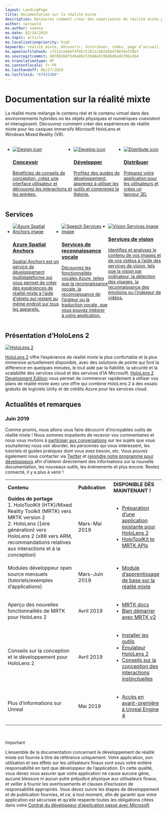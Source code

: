 ```yaml
---
layout: LandingPage
title: Documentation sur la réalité mixte
description: Découvrez comment créer des expériences de réalité mixte pour HoloLens et des casques immersifs.
author: varnauld
ms.author: vanesa
ms.date: 02/24/2019
ms.topic: article
ms.localizationpriority: high
keywords: réalité mixte, découvrir, distribuer, index, page d’accueil, conception, développement, tutoriels, exemples d’applications, principes fondamentaux, études de cas, ressources, procédures HoloLens, projets open source
ms.openlocfilehash: cf513cebbbf4f05721811cb82d584f9039e378b7
ms.sourcegitcommit: d8700260f349a09c53948e519bd6d8ed6f9bc4b4
ms.translationtype: HT
ms.contentlocale: fr-FR
ms.lasthandoff: 06/27/2019
ms.locfileid: "67415388"
---
```

# <a name="mixed-reality-documentation"></a>Documentation sur la réalité mixte

La réalité mixte mélange le contenu réel et le contenu virtuel dans des environnements hybrides où les objets physiques et numériques coexistent et interagissent. Découvrez comment créer des expériences de réalité mixte pour les casques immersifs Microsoft HoloLens et Windows Mixed Reality (VR).

<br>

<ul id="cardtypes-W" class="cardsW panelContent" style="display: flex; margin-top: 0px;">
                            <li>
                            <a href="design.md" title="Page d’accueil Concevoir" data-linktype="absolute-path">
                                    <div class="cardSize">
                                        <div class="cardPadding">
                                            <div class="card">
                                                <div class="cardImageOuter">
                                                    <div class="cardImage">
                                                        <img src="images/DesignIcon.png" alt="Design icon">
                                                    </div>
                                                </div>
                                                <div class="cardText">
                                                    <h3>Concevoir</h3>
                                                    <p>Bénéficiez de conseils de conception, créez une interface utilisateur et découvrez les interactions et les entrées.</p>
                                                </div>
                                            </div>
                                        </div>
                                    </div>
                               </a>
                            </li>
                            <li>
                             <a href="development.md" title="Page d’accueil Développer" data-linktype="absolute-path">
                              <div class="cardSize">
                                  <div class="cardPadding">
                                      <div class="card">
                                          <div class="cardImageOuter">
                                              <div class="cardImage">
                                                  <img src="images/DevelopIcon.png" alt="Develop icon">
                                              </div>
                                          </div>
                                          <div class="cardText">
                                              <h3>Développer</h3>
                                              <p>Profitez des guides de développement, apprenez à utiliser les outils et comprenez la théorie.</p>
                                          </div>
                                      </div>
                                  </div>
                              </div>
                               </a>
                            </li>
                             <li>
                              <a href="implementing-3d-app-launchers.md" title="Page d’accueil Distribuer" data-linktype="absolute-path">
                                    <div class="cardSize">
                                        <div class="cardPadding">
                                            <div class="card">
                                                <div class="cardImageOuter">
                                                    <div class="cardImage">
                                                        <img src="images/DistributeIcon.png" alt="Distribute icon">
                                                    </div>
                                                </div>
                                                <div class="cardText">
                                                    <h3 class="x-hidden-focus">Distribuer</h3>
                                                  <p>Préparez votre application pour les utilisateurs et créez un lanceur 3D.</p>
                                                </div>
                                            </div>
                                        </div>
                                    </div>
                                </a>
                            </li>
 </ul>

<h2>Services</h2>

<ul id="cardtypes-W" class="cardsW panelContent" style="display: flex; margin-top: 0px;">
                            <li>
                              <a href="https://docs.microsoft.com/azure/spatial-anchors" target="_blank" title="Azure Spatial Anchors" data-linktype="absolute-path">
                                    <div class="cardSize">
                                        <div class="cardPadding">
                                            <div class="card">
                                                <div class="cardImageOuter">
                                                    <div class="cardImage">
                                                        <img src="images/AzureSpatialAnchors.jpg" alt="Azure Spatial Anchors image">
                                                    </div>
                                                </div>
                                                <div class="cardText">
                                                    <h3 class="x-hidden-focus">Azure Spatial Anchors</h3>
                                                  <p>Spatial Anchors est un service de développement multiplateforme qui vous permet de créer des expériences de réalité mixte à l’aide d’objets qui restent au même endroit sur tous les appareils.</p>
                                                </div>
                                            </div>
                                        </div>
                                    </div>
                                    </a>
                            </li>
                            <li>
                              <a href="https://docs.microsoft.com/azure/cognitive-services/speech-service/" target="_blank" title="Services de reconnaissance vocale" data-linktype="absolute-path">
                                    <div class="cardSize">
                                        <div class="cardPadding">
                                            <div class="card">
                                                <div class="cardImageOuter">
                                                    <div class="cardImage">
                                                        <img src="images/speech.jpg" alt="Speech Services image">
                                                    </div>
                                                </div>
                                                <div class="cardText">
                                                    <h3 class="x-hidden-focus">Services de reconnaissance vocale</h3>
                                                  <p>Découvrez les fonctionnalités vocales Azure, telles que la reconnaissance vocale, la reconnaissance de l’orateur ou la traduction vocale, que vous pouvez intégrer à votre application.</p>
                                                </div>
                                            </div>
                                        </div>
                                    </div>
                                    </a>
                            </li>
                             <li>
                              <a href="https://docs.microsoft.com/azure/cognitive-services/computer-vision/" target="_blank" title="Services de vision" data-linktype="absolute-path">
                                    <div class="cardSize">
                                        <div class="cardPadding">
                                            <div class="card">
                                                <div class="cardImageOuter">
                                                    <div class="cardImage">
                                                        <img src="images/vision.jpg" alt="Vision Services image">
                                                    </div>
                                                </div>
                                                <div class="cardText">
                                                    <h3 class="x-hidden-focus">Services de vision</h3>
                                                  <p>Identifiez et analysez le contenu de vos images et de vos vidéos à l’aide des services de vision, tels que la vision par ordinateur, la détection des visages, la reconnaissance des émotions ou l’indexeur de vidéos.</p>
                                                </div>
                                            </div>
                                        </div>
                                    </div>
                                    </a>
                            </li>
</ul>

<h2>Présentation d’HoloLens 2</h2>

[![HoloLens 2](images/hololens2.jpg)](https://www.microsoft.com/hololens/hardware)

[HoloLens 2](https://www.microsoft.com/hololens/hardware) offre l’expérience de réalité mixte la plus confortable et la plus immersive actuellement disponible, avec des solutions de pointe qui font la différence en quelques minutes, le tout aidé par la fiabilité, la sécurité et la scalabilité des services cloud et des services d’IA Microsoft. [HoloLens 2 Development Edition](https://www.microsoft.com/en-us/hololens/developers) vous permet de commencer rapidement à utiliser vos plans de réalité mixte avec une offre qui combine HoloLens 2 à des essais gratuits de logiciels Unity et de crédits Azure pour les services cloud.

<h2>Actualités et remarques</h2>

<h3>Juin 2019</h3>

Comme promis, nous allons vous faire découvrir d’incroyables outils de réalité mixte ! Nous sommes impatients de recevoir vos commentaires et nous vous invitons à [participer aux conversations](https://holodevelopersslack.azurewebsites.net/) sur les sujets que vous souhaiteriez nous voir aborder, les personnes qui vous intéressent, les tutoriels et guides pratiques dont vous avez besoin, etc. Vous pouvez également nous contacter via [Twitter](https://twitter.com/MxdRealityDev) et [rejoindre notre programme pour développeurs](https://aka.ms/iwantmr) afin d’obtenir directement des informations sur la nouvelle documentation, les nouveaux outils, les événements et plus encore. Restez connecté, il y a plus à venir !

<table>
<tr>
<th style="width: 400px; text-align:left;">Contenu</th><th style="width: 125px; text-align:left;">Publication</th><th style="width: 125px; text-align:left;">DISPONIBLE DÈS MAINTENANT !</th>
</tr> 
<tr>
<td><b>Guides de portage</b> <br>1. HoloToolKit (HTK)/Mixed Reality Toolkit (MRTK) vers MRTK version 2
<br>2. HoloLens (1ère génération) vers HoloLens 2 (x86 vers ARM, recommandations relatives aux interactions et à la conception)
</td></td><td>Mars-Mai 2019</td><td> <ul><li><a href=https://docs.microsoft.com/en-us/windows/mixed-reality/mrtk-porting-guide>Préparation d’une application existante pour HoloLens 2</a><li><a href=https://microsoft.github.io/MixedRealityToolkit-Unity/Documentation/HTKToMRTKPortingGuide.html>HoloToolKit to MRTK APIs</a></td>
</tr>
<tr>
<td>Modules développeur open source mensuels (tutoriels/exemples d’applications)</td><td>Mars-Juin 2019</td><td> <ul><li><a href=https://docs.microsoft.com/en-us/windows/mixed-reality/mrlearning-base-ch1>Module d’apprentissage de base sur la réalité mixte</a></td>
</tr>
<tr>
<td>Aperçu des nouvelles fonctionnalités de MRTK pour HoloLens 2</td><td>Avril 2019</td><td> <ul><li><a href=https://microsoft.github.io/MixedRealityToolkit-Unity/Documentation/GettingStartedWithTheMRTK.html>MRTK docs</a><li><a href=https://docs.microsoft.com/en-us/windows/mixed-reality/mrtk-getting-started>Bien démarrer avec MRTK v2</a></td>
</tr>
<tr>
<td>Conseils sur la conception et le développement pour HoloLens 2</td><td>Avril 2019</td><td> <ul><li><a href=https://docs.microsoft.com/en-us/windows/mixed-reality/install-the-tools>Installer les outils</a><li><a href=https://docs.microsoft.com/en-us/windows/mixed-reality/using-the-hololens-emulator>Émulateur HoloLens 2</a><li><a href=https://docs.microsoft.com/en-us/windows/mixed-reality/interaction-fundamentals>Conseils sur la conception des interactions instinctuelles</a></td>
</tr>
<tr>
  <td>Plus d’informations sur Unreal</td><td>Mai 2019</td><td> <ul><li><a href=https://www.unrealengine.com/en-US/blog/unreal-engine-4-support-for-hololens-2-released-in-early-access>Accès en avant-première à Unreal Engine 4</a></td>
</tr>
</table>

<br>



>[!IMPORTANT]
>L’ensemble de la documentation concernant le développement de réalité mixte est fournie à titre de référence uniquement. Votre application, son utilisation et ses effets sur les utilisateurs finaux sont sous votre entière responsabilité en tant que développeur de l’application. En cette qualité, vous devez vous assurer que votre application ne cause aucune gêne, aucune blessure ni aucun autre préjudice physique aux utilisateurs finaux, et veiller à fournir les avertissements et clauses d’exclusion de responsabilité appropriés. Vous devez suivre les étapes de développement et de publication fournies, et ce, à tout moment, afin de garantir que votre application est sécurisée et qu’elle respecte toutes les obligations citées dans votre [Contrat du développeur d’application passé avec Microsoft](https://docs.microsoft.com/legal/windows/agreements/app-developer-agreement). 
